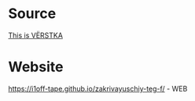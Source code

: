 # Source

[This is VЁRSTKA](https://github.com/i1off-tape/zakrivayuschiy-teg-f.git)

# Website

https://i1off-tape.github.io/zakrivayuschiy-teg-f/ - WEB
